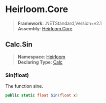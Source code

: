 # Heirloom.Core

> **Framework**: .NETStandard,Version=v2.1  
> **Assembly**: [Heirloom.Core][0]  

## Calc.Sin

> **Namespace**: [Heirloom][0]  
> **Declaring Type**: [Calc][1]  

### Sin(float)

The function sine.

```cs
public static float Sin(float x)
```

[0]: ../../../Heirloom.Core.md
[1]: ../Calc.md

